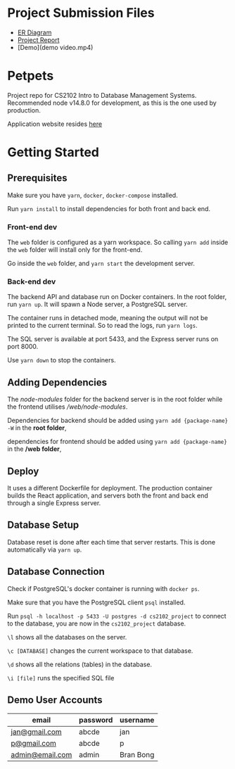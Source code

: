 
# Project Submission Files

* [ER Diagram](docs/er_diagram.png)
* [Project Report](docs/main.pdf)
* [Demo](demo video.mp4)

# Petpets

Project repo for CS2102 Intro to Database Management Systems.
Recommended node v14.8.0 for development, as this is the one used by production.

Application website resides [here](https://petpets.herokuapp.com/)

# Getting Started

## Prerequisites

Make sure you have `yarn`, `docker`, `docker-compose` installed.

Run `yarn install` to install dependencies for both front and back end.

### Front-end dev

The `web` folder is configured as a yarn workspace. So calling `yarn add`
inside the `web` folder will install only for the front-end.

Go inside the `web` folder, and `yarn start` the development server.

### Back-end dev

The backend API and database run on Docker containers. In the root folder,
run `yarn up`. It will spawn a Node server, a PostgreSQL server.

The container runs in detached mode, meaning the output will not be printed
to the current terminal. So to read the logs, run `yarn logs`.

The SQL server is available at port 5433, and the Express server runs on port 8000.

Use `yarn down` to stop the containers.

## Adding Dependencies

The *node-modules* folder for the backend server is in the root folder while the frontend utilises */web/node-modules*.

Dependencies for backend should be added using `yarn add {package-name} -W` in the **root folder**, 

dependencies for frontend should be added using `yarn add {package-name}` in the **/web folder**, 


## Deploy

It uses a different Dockerfile for deployment. The production container builds the React
application, and servers both the front and back end through a single Express server.


## Database Setup

Database reset is done after each time that server restarts. This is done automatically via
`yarn up`. 


## Database Connection

Check if PostgreSQL's docker container is running with `docker ps`.

Make sure that you have the PostgreSQL client `psql` installed.

Run `psql -h localhost -p 5433 -U postgres -d cs2102_project` to connect to the database, you are now in the `cs2102_project` database.

`\l` shows all the databases on the server.

`\c [DATABASE]` changes the current workspace to that database.

`\d` shows all the relations (tables) in the database.

`\i [file]` runs the specified SQL file



## Demo User Accounts

| email           | password | username  |
| --------------- | -------- | --------- |
| jan@gmail.com   | abcde    | jan       |
| p@gmail.com     | abcde    | p         |
| admin@email.com | admin    | Bran Bong |



